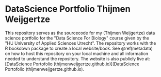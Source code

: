 # DataScience Portfolio Thijmen Weijgertze

This repository serves as the sourcecode for my (Thijmen Weijgertze) data science portfolio for the "Data Science For Biology" course given by the "HU University of Applied Sciences Utrecht". The repository works with the R bookdown package to create a local website/book. See \@ref(metadata) on how to host this repository on your local machine and all information needed to understand the repository. The website is also publicly live at: [DataScience Portofolio (thijmenweijgertze.github.io)](DataScience Portofolio (thijmenweijgertze.github.io).
